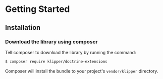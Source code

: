 Getting Started
===============

## Installation

### Download the library using composer

Tell composer to download the library by running the command:

``` bash
$ composer require klipper/doctrine-extensions
```

Composer will install the bundle to your project's `vendor/klipper` directory.
